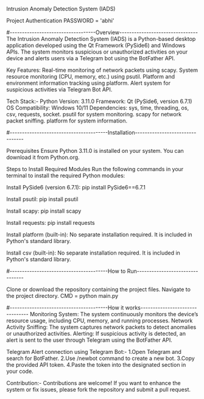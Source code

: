 Intrusion Anomaly Detection System (IADS)

Project Authentication PASSWORD = 'abhi'

#-----------------------------------Overview--------------------------------
The Intrusion Anomaly Detection System (IADS) is a Python-based 
desktop application developed using the Qt Framework (PySide6) 
and Windows APIs. The system monitors suspicious or unauthorized 
activities on your device and alerts users via a Telegram bot using the BotFather API.

Key Features:
Real-time monitoring of network packets using scapy.
System resource monitoring (CPU, memory, etc.) using psutil.
Platform and environment information tracking using platform.
Alert system for suspicious activities via Telegram Bot API.

Tech Stack:-
Python Version: 3.11.0
Framework: Qt (PySide6, version 6.7.1)
OS Compatibility: Windows 10/11
Dependencies:
sys, time, threading, os, csv, requests, socket.
psutil for system monitoring.
scapy for network packet sniffing.
platform for system information.


#----------------------------------------Installation--------------------------------

Prerequisites
Ensure Python 3.11.0 is installed on your system. You can download it from Python.org.

Steps to Install Required Modules
Run the following commands in your terminal to install the required Python modules:

Install PySide6 (version 6.7.1):
pip install PySide6==6.7.1

Install psutil:
pip install psutil

Install scapy:
pip install scapy

Install requests:
pip install requests


Install platform (built-in):
No separate installation required. It is included in Python's standard library.

Install csv (built-in):
No separate installation required. It is included in Python's standard library.

#----------------------------------------How to Run--------------------------------

Clone or download the repository containing the project files.
Navigate to the project directory.
CMD = python main.py


#----------------------------------------How it works--------------------------------
Monitoring System:
The system continuously monitors the device’s resource usage, including CPU, memory, and running processes.
Network Activity Sniffing:
The system captures network packets to detect anomalies or unauthorized activities.
Alerting:
If suspicious activity is detected, an alert is sent to the user through Telegram using the BotFather API.



Telegram Alert connection using Telegram Bot:-
1.Open Telegram and search for BotFather.
2.Use /newbot command to create a new bot.
3.Copy the provided API token.
4.Paste the token into the designated section in your code.


Contribution:-
Contributions are welcome! If you want to enhance the system or fix issues, please fork the repository and submit a pull request.
